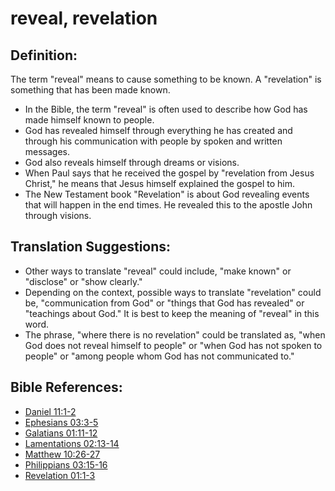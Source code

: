 # reveal, revelation #

## Definition: ##

The term "reveal" means to cause something to be known. A "revelation" is something that has been made known.

* In the Bible, the term "reveal" is often used to describe how God has made himself known to people.
* God has revealed himself through everything he has created and through his communication with people by spoken and written messages.
* God also reveals himself through dreams or visions.
* When Paul says that he received the gospel by "revelation from Jesus Christ," he means that Jesus himself explained the gospel to him.
* The New Testament book "Revelation" is about God revealing events that will happen in the end times. He revealed this to the apostle John through visions.

## Translation Suggestions: ##

* Other ways to translate "reveal" could include, "make known" or "disclose" or "show clearly."
* Depending on the context, possible ways to translate "revelation" could be, "communication from God" or "things that God has revealed" or "teachings about God." It is best to keep the meaning of "reveal" in this word.
* The phrase, "where there is no revelation" could be translated as, "when God does not reveal himself to people" or "when God has not spoken to people" or "among people whom God has not communicated to."



## Bible References: ##

* [Daniel 11:1-2](en/tn/dan/help/11/01)
* [Ephesians 03:3-5](en/tn/eph/help/03/03)
* [Galatians 01:11-12](en/tn/gal/help/01/11)
* [Lamentations 02:13-14](en/tn/lam/help/02/13)
* [Matthew 10:26-27](en/tn/mat/help/10/26)
* [Philippians 03:15-16](en/tn/php/help/03/15)
* [Revelation 01:1-3](en/tn/rev/help/01/01)